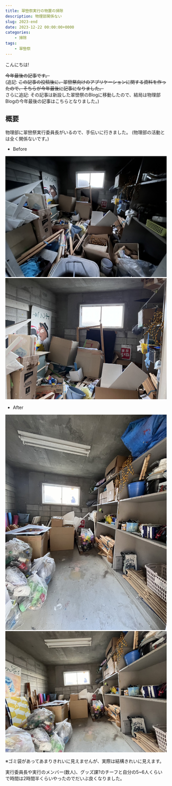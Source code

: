 ```yaml
---
title: 翠巒祭実行の物置の掃除
description: 物理部関係ない
slug: 2023-end
date: 2023-12-22 00:00:00+0000
categories:
    - 掃除
tags:
    - 翠巒祭
---
```

こんにちは!

~~今年最後の記事です。~~ <br />
(追記: ~~この記事の投稿後に、翠巒祭向けのアプリケーションに関する資料を作ったので、そちらが今年最後に記事になりました。~~ <br />
さらに追記: その記事は新設した翠巒祭のBlogに移動したので、結局は物理部Blogの今年最後の記事はこちらとなりました。)

## 概要
物理部に翠巒祭実行委員長がいるので、手伝いに行きました。
(物理部の活動とは全く関係ないです。)

- Before

![Before](before_1.jpg)
![Before](before_2.jpg)

- After

![After](after_1.jpg)
![After](after_2.jpg)

※ゴミ袋があってあまりきれいに見えませんが、実際は結構きれいに見えます。

実行委員長や実行のメンバー(数人)、グッズ課?のチーフと自分の5~6人くらいで時間は2時間半くらいやったのでだいぶ良くなりました。
